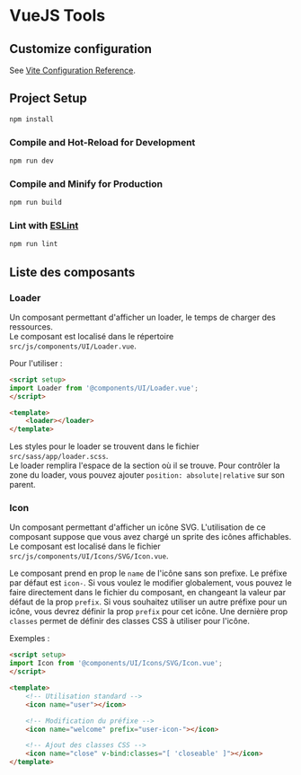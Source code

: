 # VueJS Tools

## Customize configuration

See [Vite Configuration Reference](https://vitejs.dev/config/).

## Project Setup

```sh
npm install
```

### Compile and Hot-Reload for Development

```sh
npm run dev
```

### Compile and Minify for Production

```sh
npm run build
```

### Lint with [ESLint](https://eslint.org/)

```sh
npm run lint
```

## Liste des composants

### Loader

Un composant permettant d'afficher un loader, le temps de charger des ressources.  
Le composant est localisé dans le répertoire `src/js/components/UI/Loader.vue`.

Pour l'utiliser :

```html
<script setup>
import Loader from '@components/UI/Loader.vue';
</script>

<template>
    <loader></loader>
</template>
```

Les styles pour le loader se trouvent dans le fichier `src/sass/app/loader.scss`.  
Le loader remplira l'espace de la section où il se trouve. Pour contrôler
la zone du loader, vous pouvez ajouter `position: absolute|relative` sur son parent.

### Icon

Un composant permettant d'afficher un icône SVG. L'utilisation de ce composant suppose que
vous avez chargé un sprite des icônes affichables.  
Le composant est localisé dans le fichier `src/js/components/UI/Icons/SVG/Icon.vue`.  

Le composant prend en prop le `name` de l'icône sans son prefixe. Le préfixe par défaut est `icon-`. Si vous voulez le modifier globalement, vous pouvez le faire directement dans le fichier du composant, en changeant la valeur par défaut de la prop `prefix`. Si vous souhaitez utiliser un autre préfixe pour un icône, vous devrez définir la prop `prefix` pour cet icône. Une dernière prop `classes` permet de définir des classes CSS à utiliser pour l'icône.

Exemples :

```html
<script setup>
import Icon from '@components/UI/Icons/SVG/Icon.vue';
</script>

<template>
    <!-- Utilisation standard -->
    <icon name="user"></icon>

    <!-- Modification du préfixe -->
    <icon name="welcome" prefix="user-icon-"></icon>

    <!-- Ajout des classes CSS -->
    <icon name="close" v-bind:classes="[ 'closeable' ]"></icon>
</template>
```
